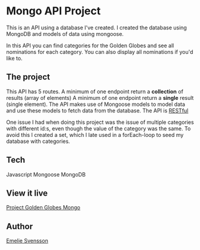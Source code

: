 # Mongo API Project

This is an API using a database I've created.
I created the database using MongoDB and models of data using mongoose.

In this API you can find categories for the Golden Globes and see all nominations for each category.
You can also display all nominations if you'd like to.

## The project
This API has 5 routes.
A minimum of one endpoint return a **collection** of results (array of elements)
A minimum of one endpoint return a **single** result (single element).
The API makes use of Mongoose models to model data and use these models to fetch data from the database.
The API is [RESTful](https://www.smashingmagazine.com/2018/01/understanding-using-rest-api/)

One issue I had when doing this project was the issue of multiple categories with different id:s, even though the value of the category was the same.
To avoid this I created a set, which I late used in a forEach-loop to seed my database with categories.

## Tech
Javascript
Mongoose
MongoDB

## View it live
<a href='https://project-goldenglobes-mongodb.herokuapp.com'>Project Golden Globes Mongo </a>

## Author
<a href='https://github.com/emeliesv'>Emelie Svensson</a>